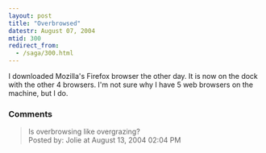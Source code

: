 ```yaml
---
layout: post
title: "Overbrowsed"
datestr: August 07, 2004
mtid: 300
redirect_from:
  - /saga/300.html
---
```


I downloaded Mozilla's Firefox browser the other day.  It is now on the dock with the other 4 browsers.  I'm not sure why I have 5 web browsers on the machine, but I do.

### Comments

<blockquote>
Is overbrowsing like overgrazing?
<div class="comment-meta">Posted by: Jolie at August 13, 2004 02:04 PM</div> </blockquote>

